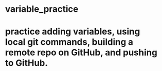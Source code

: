# variable_practice
# practice adding variables, using local git commands, building a remote repo on GitHub, and pushing to GitHub.
